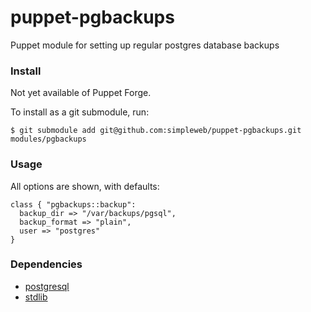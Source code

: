 # puppet-pgbackups

Puppet module for setting up regular postgres database backups

### Install

Not yet available of Puppet Forge.

To install as a git submodule, run:

    $ git submodule add git@github.com:simpleweb/puppet-pgbackups.git modules/pgbackups


### Usage

All options are shown, with defaults:

```puppet
class { "pgbackups::backup":
  backup_dir => "/var/backups/pgsql",
  backup_format => "plain",
  user => "postgres"
}
```


### Dependencies

* [postgresql](http://forge.puppetlabs.com/puppetlabs/postgresql)
* [stdlib](http://forge.puppetlabs.com/puppetlabs/stdlib)
